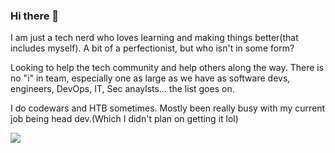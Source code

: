 ### Hi there 👋
I am just a tech nerd who loves learning and making things better(that includes myself).
A bit of a perfectionist, but who isn't in some form?

Looking to help the tech community and help others along the way. There is no "i" in team, especially one as large as we have as software devs, engineers, 
DevOps, IT, Sec anaylsts... the list goes on. 

I do codewars and HTB sometimes. Mostly been really busy with my current job being head dev.(Which I didn't plan on getting it lol)

<a  href="https://www.codewars.com/users/spac3P1rat3/completed"><img src="https://www.codewars.com/users/spac3P1rat3/badges/large"></a>

<!--
**spac3P1rat3/spac3p1rat3** is a ✨ _special_ ✨ repository because its `README.md` (this file) appears on your GitHub profile.

Here are some ideas to get you started:

- 🔭 I’m currently working on ...
- 🌱 I’m currently learning ...
- 👯 I’m looking to collaborate on ...
- 🤔 I’m looking for help with ...
- 💬 Ask me about ...
- 📫 How to reach me: ...
- 😄 Pronouns: ...
- ⚡ Fun fact: ...
-->
